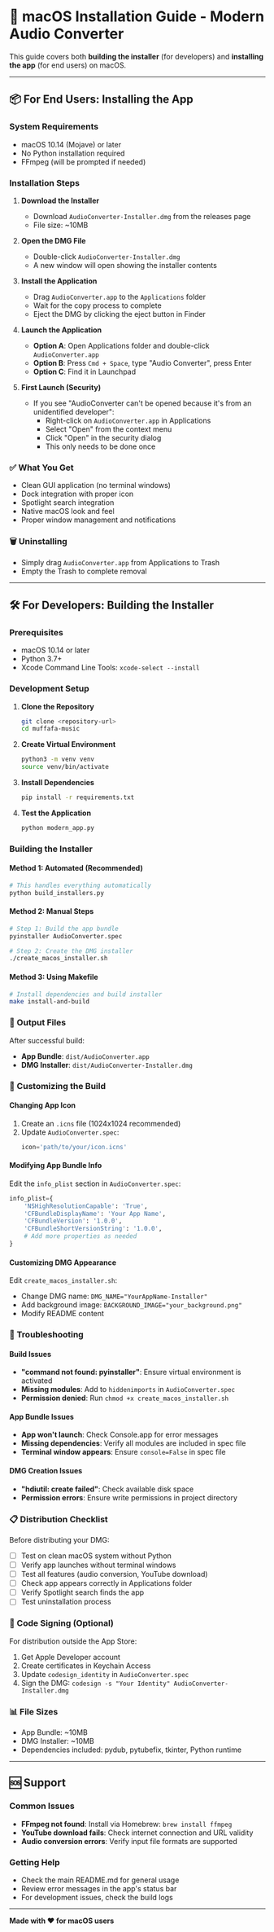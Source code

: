 # 🍎 macOS Installation Guide - Modern Audio Converter

This guide covers both **building the installer** (for developers) and **installing the app** (for end users) on macOS.

---

## 📦 For End Users: Installing the App

### System Requirements
- macOS 10.14 (Mojave) or later
- No Python installation required
- FFmpeg (will be prompted if needed)

### Installation Steps

1. **Download the Installer**
   - Download `AudioConverter-Installer.dmg` from the releases page
   - File size: ~10MB

2. **Open the DMG File**
   - Double-click `AudioConverter-Installer.dmg`
   - A new window will open showing the installer contents

3. **Install the Application**
   - Drag `AudioConverter.app` to the `Applications` folder
   - Wait for the copy process to complete
   - Eject the DMG by clicking the eject button in Finder

4. **Launch the Application**
   - **Option A**: Open Applications folder and double-click `AudioConverter.app`
   - **Option B**: Press `Cmd + Space`, type "Audio Converter", press Enter
   - **Option C**: Find it in Launchpad

5. **First Launch (Security)**
   - If you see "AudioConverter can't be opened because it's from an unidentified developer":
     - Right-click on `AudioConverter.app` in Applications
     - Select "Open" from the context menu
     - Click "Open" in the security dialog
     - This only needs to be done once

### ✅ What You Get
- Clean GUI application (no terminal windows)
- Dock integration with proper icon
- Spotlight search integration
- Native macOS look and feel
- Proper window management and notifications

### 🗑️ Uninstalling
- Simply drag `AudioConverter.app` from Applications to Trash
- Empty the Trash to complete removal

---

## 🛠️ For Developers: Building the Installer

### Prerequisites
- macOS 10.14 or later
- Python 3.7+
- Xcode Command Line Tools: `xcode-select --install`

### Development Setup

1. **Clone the Repository**
   ```bash
   git clone <repository-url>
   cd muffafa-music
   ```

2. **Create Virtual Environment**
   ```bash
   python3 -m venv venv
   source venv/bin/activate
   ```

3. **Install Dependencies**
   ```bash
   pip install -r requirements.txt
   ```

4. **Test the Application**
   ```bash
   python modern_app.py
   ```

### Building the Installer

#### Method 1: Automated (Recommended)
```bash
# This handles everything automatically
python build_installers.py
```

#### Method 2: Manual Steps
```bash
# Step 1: Build the app bundle
pyinstaller AudioConverter.spec

# Step 2: Create the DMG installer
./create_macos_installer.sh
```

#### Method 3: Using Makefile
```bash
# Install dependencies and build installer
make install-and-build
```

### 📁 Output Files
After successful build:
- **App Bundle**: `dist/AudioConverter.app`
- **DMG Installer**: `dist/AudioConverter-Installer.dmg`

### 🔧 Customizing the Build

#### Changing App Icon
1. Create an `.icns` file (1024x1024 recommended)
2. Update `AudioConverter.spec`:
   ```python
   icon='path/to/your/icon.icns'
   ```

#### Modifying App Bundle Info
Edit the `info_plist` section in `AudioConverter.spec`:
```python
info_plist={
    'NSHighResolutionCapable': 'True',
    'CFBundleDisplayName': 'Your App Name',
    'CFBundleVersion': '1.0.0',
    'CFBundleShortVersionString': '1.0.0',
    # Add more properties as needed
}
```

#### Customizing DMG Appearance
Edit `create_macos_installer.sh`:
- Change DMG name: `DMG_NAME="YourAppName-Installer"`
- Add background image: `BACKGROUND_IMAGE="your_background.png"`
- Modify README content

### 🐛 Troubleshooting

#### Build Issues
- **"command not found: pyinstaller"**: Ensure virtual environment is activated
- **Missing modules**: Add to `hiddenimports` in `AudioConverter.spec`
- **Permission denied**: Run `chmod +x create_macos_installer.sh`

#### App Bundle Issues
- **App won't launch**: Check Console.app for error messages
- **Missing dependencies**: Verify all modules are included in spec file
- **Terminal window appears**: Ensure `console=False` in spec file

#### DMG Creation Issues
- **"hdiutil: create failed"**: Check available disk space
- **Permission errors**: Ensure write permissions in project directory

### 📋 Distribution Checklist

Before distributing your DMG:
- [ ] Test on clean macOS system without Python
- [ ] Verify app launches without terminal windows
- [ ] Test all features (audio conversion, YouTube download)
- [ ] Check app appears correctly in Applications folder
- [ ] Verify Spotlight search finds the app
- [ ] Test uninstallation process

### 🔐 Code Signing (Optional)
For distribution outside the App Store:
1. Get Apple Developer account
2. Create certificates in Keychain Access
3. Update `codesign_identity` in `AudioConverter.spec`
4. Sign the DMG: `codesign -s "Your Identity" AudioConverter-Installer.dmg`

### 📊 File Sizes
- App Bundle: ~10MB
- DMG Installer: ~10MB
- Dependencies included: pydub, pytubefix, tkinter, Python runtime

---

## 🆘 Support

### Common Issues
- **FFmpeg not found**: Install via Homebrew: `brew install ffmpeg`
- **YouTube download fails**: Check internet connection and URL validity
- **Audio conversion errors**: Verify input file formats are supported

### Getting Help
- Check the main README.md for general usage
- Review error messages in the app's status bar
- For development issues, check the build logs

---

**Made with ❤️ for macOS users**
